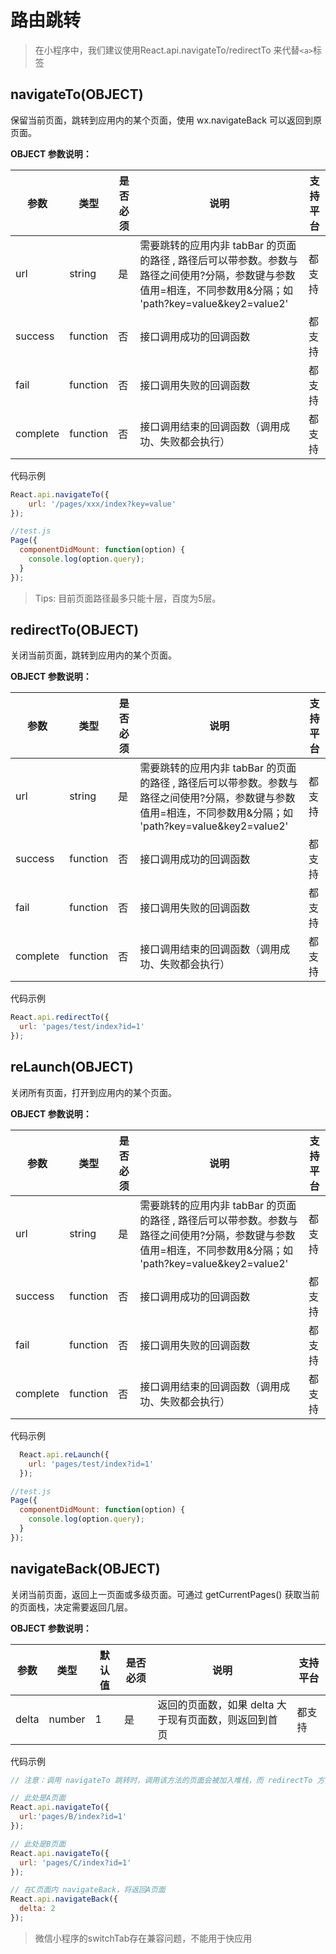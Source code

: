 # 路由跳转

> 在小程序中，我们建议使用React.api.navigateTo/redirectTo 来代替`<a>`标签

## navigateTo(OBJECT)

保留当前页面，跳转到应用内的某个页面，使用 wx.navigateBack 可以返回到原页面。

**OBJECT 参数说明：**

| 参数     | 类型     | 是否必须 | 说明                                                                                                                                                        | 支持平台 |
| -------- | --------  | -------- | ----------------------------------------------------------------------------------------------------------------------------------------------------------- | -------- |
| url      | string   | 是       | 需要跳转的应用内非 tabBar 的页面的路径 , 路径后可以带参数。参数与路径之间使用?分隔，参数键与参数值用=相连，不同参数用&分隔；如 'path?key=value&key2=value2' | 都支持   |
| success  | function | 否       | 接口调用成功的回调函数                                                                                                                                      | 都支持   |
| fail     | function | 否       | 接口调用失败的回调函数                                                                                                                                      | 都支持   |
| complete | function | 否       | 接口调用结束的回调函数（调用成功、失败都会执行）                                                                                                            | 都支持   |

代码示例
```javascript
React.api.navigateTo({
    url: '/pages/xxx/index?key=value'
});
```

```javascript
//test.js
Page({
  componentDidMount: function(option) {
    console.log(option.query);
  }
});
```

> Tips: 目前页面路径最多只能十层，百度为5层。

## redirectTo(OBJECT)

关闭当前页面，跳转到应用内的某个页面。

**OBJECT 参数说明：**

| 参数     | 类型     | 是否必须 | 说明                                                                                                                                                        | 支持平台 |
| -------- | -------- | -------- | ----------------------------------------------------------------------------------------------------------------------------------------------------------- | -------- |
| url      | string   | 是       | 需要跳转的应用内非 tabBar 的页面的路径 , 路径后可以带参数。参数与路径之间使用?分隔，参数键与参数值用=相连，不同参数用&分隔；如 'path?key=value&key2=value2' | 都支持   |
| success  | function | 否       | 接口调用成功的回调函数                                                                                                                                      | 都支持   |
| fail     | function | 否       | 接口调用失败的回调函数                                                                                                                                      | 都支持   |
| complete | function | 否       | 接口调用结束的回调函数（调用成功、失败都会执行）                                                                                                            | 都支持   |

代码示例

```javascript
React.api.redirectTo({
  url: 'pages/test/index?id=1'
});
```

## reLaunch(OBJECT)

关闭所有页面，打开到应用内的某个页面。

**OBJECT 参数说明：**

| 参数     | 类型     | 是否必须 | 说明                                                                                                                                                        | 支持平台 |
| -------- | -------- | -------- | ----------------------------------------------------------------------------------------------------------------------------------------------------------- | -------- |
| url      | string   | 是       | 需要跳转的应用内非 tabBar 的页面的路径 , 路径后可以带参数。参数与路径之间使用?分隔，参数键与参数值用=相连，不同参数用&分隔；如 'path?key=value&key2=value2' | 都支持   |
| success  | function | 否       | 接口调用成功的回调函数                                                                                                                                      | 都支持   |
| fail     | function | 否       | 接口调用失败的回调函数                                                                                                                                      | 都支持   |
| complete | function | 否       | 接口调用结束的回调函数（调用成功、失败都会执行）                                                                                                            | 都支持   |

代码示例

```javascript
  React.api.reLaunch({
    url: 'pages/test/index?id=1'
  });
```

```javascript
//test.js
Page({
  componentDidMount: function(option) {
    console.log(option.query);
  }
});
```

## navigateBack(OBJECT)

关闭当前页面，返回上一页面或多级页面。可通过 getCurrentPages() 获取当前的页面栈，决定需要返回几层。

**OBJECT 参数说明：**

| 参数  | 类型   | 默认值 | 是否必须 | 说明                                                  | 支持平台 |
| ----- | ------ | ------ | -------- | ----------------------------------------------------- | -------- |
| delta | number | 1      | 是       | 返回的页面数，如果 delta 大于现有页面数，则返回到首页 | 都支持   |

代码示例

```javascript
// 注意：调用 navigateTo 跳转时，调用该方法的页面会被加入堆栈，而 redirectTo 方法则不会。见下方示例代码

// 此处是A页面
React.api.navigateTo({
  url:'pages/B/index?id=1'
});

// 此处是B页面
React.api.navigateTo({
  url: 'pages/C/index?id=1'
});

// 在C页面内 navigateBack，将返回A页面
React.api.navigateBack({
  delta: 2
});
```

> 微信小程序的switchTab存在兼容问题，不能用于快应用
